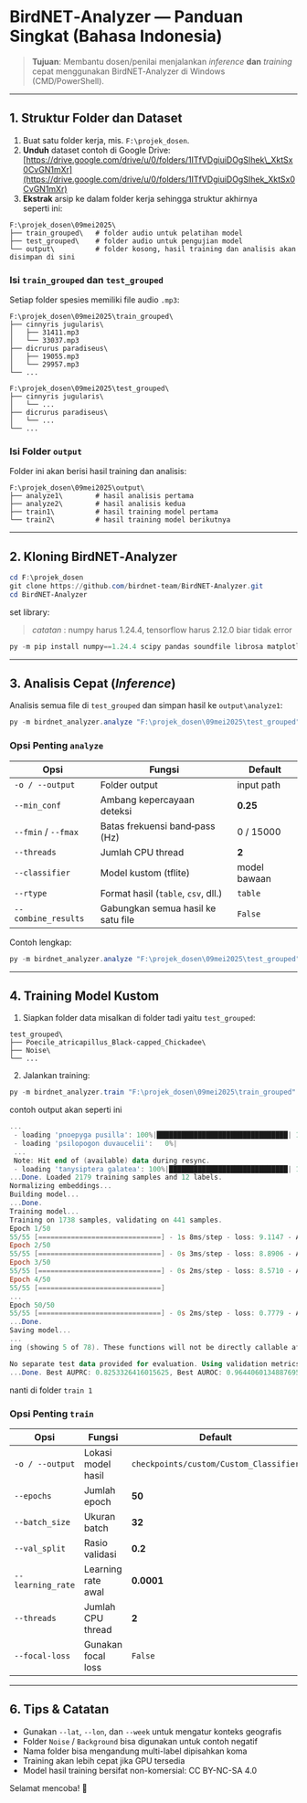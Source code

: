 # BirdNET‑Analyzer — Panduan Singkat (Bahasa Indonesia)

> **Tujuan**: Membantu dosen/penilai menjalankan *inference* **dan** *training* cepat menggunakan BirdNET‑Analyzer di Windows (CMD/PowerShell).

---

## 1. Struktur Folder dan Dataset
1. Buat satu folder kerja, mis. `F:\projek_dosen`.
2. **Unduh** dataset contoh di Google Drive:
   [https://drive.google.com/drive/u/0/folders/1ITfVDgiuiDOgSIhek\_XktSx0CvGN1mXr](https://drive.google.com/drive/u/0/folders/1ITfVDgiuiDOgSIhek_XktSx0CvGN1mXr)
3. **Ekstrak** arsip ke dalam folder kerja sehingga struktur akhirnya seperti ini:

```
F:\projek_dosen\09mei2025\
├── train_grouped\   # folder audio untuk pelatihan model
├── test_grouped\    # folder audio untuk pengujian model
└── output\          # folder kosong, hasil training dan analisis akan disimpan di sini
```

### Isi `train_grouped` dan `test_grouped`

Setiap folder spesies memiliki file audio `.mp3`:

```
F:\projek_dosen\09mei2025\train_grouped\
├── cinnyris jugularis\
│   ├── 31411.mp3
│   └── 33037.mp3
├── dicrurus paradiseus\
│   ├── 19055.mp3
│   └── 29957.mp3
└── ...

F:\projek_dosen\09mei2025\test_grouped\
├── cinnyris jugularis\
│   └── ...
├── dicrurus paradiseus\
│   └── ...
└── ...
```

### Isi Folder `output`

Folder ini akan berisi hasil training dan analisis:

```
F:\projek_dosen\09mei2025\output\
├── analyze1\        # hasil analisis pertama
├── analyze2\        # hasil analisis kedua
├── train1\          # hasil training model pertama
└── train2\          # hasil training model berikutnya
```

---

## 2. Kloning BirdNET‑Analyzer

```powershell
cd F:\projek_dosen
git clone https://github.com/birdnet-team/BirdNET-Analyzer.git
cd BirdNET-Analyzer
```

set library:
> *catatan* : numpy harus 1.24.4, tensorflow harus 2.12.0 biar tidak error

```powershell
py -m pip install numpy==1.24.4 scipy pandas soundfile librosa matplotlib tqdm resampy lazy_loader tensorflow==2.12.0
```

---

## 3. Analisis Cepat (*Inference*)

Analisis semua file di `test_grouped` dan simpan hasil ke `output\analyze1`:

```powershell
py -m birdnet_analyzer.analyze "F:\projek_dosen\09mei2025\test_grouped" -o "F:\projek_dosen\09mei2025\output\analyze1"
```

### Opsi Penting `analyze`

| Opsi                | Fungsi                              | Default      |
| ------------------- | ----------------------------------- | ------------ |
| `-o / --output`     | Folder output                       | input path   |
| `--min_conf`        | Ambang kepercayaan deteksi          | **0.25**     |
| `--fmin` / `--fmax` | Batas frekuensi band‑pass (Hz)      | 0 / 15000    |
| `--threads`         | Jumlah CPU thread                   | **2**        |
| `--classifier`      | Model kustom (tflite)               | model bawaan |
| `--rtype`           | Format hasil (`table`, `csv`, dll.) | `table`      |
| `--combine_results` | Gabungkan semua hasil ke satu file  | `False`      |

Contoh lengkap:

```powershell
py -m birdnet_analyzer.analyze "F:\projek_dosen\09mei2025\test_grouped" -o "F:\projek_dosen\09mei2025\output\analyze2" --min_conf 0.30 --threads 4 --rtype csv table --classifier checkpoints\custom\Custom_Classifier.tflite
```

---

## 4. Training Model Kustom

1. Siapkan folder data misalkan di folder tadi yaitu `test_grouped`:

```
test_grouped\
├── Poecile_atricapillus_Black‑capped_Chickadee\
├── Noise\
└── ...
```

2. Jalankan training:

```powershell
py -m birdnet_analyzer.train "F:\projek_dosen\09mei2025\train_grouped" -o "F:\projek_dosen\09mei2025\output\train1"
```

contoh output akan seperti ini
```powershell
...
 - loading 'pnoepyga pusilla': 100%|████████████████████████████████| 127/127 [00:07<00:00, 16.52f/s] 
 - loading 'psilopogon duvaucelii':   0%|                                     | 0/120 [00:00<?, ?f/s]
 ...
 Note: Hit end of (available) data during resync.
 - loading 'tanysiptera galatea': 100%|█████████████████████████████| 106/106 [00:23<00:00,  4.48f/s]
...Done. Loaded 2179 training samples and 12 labels.
Normalizing embeddings...
Building model...
...Done.
Training model...
Training on 1738 samples, validating on 441 samples.
Epoch 1/50
55/55 [==============================] - 1s 8ms/step - loss: 9.1147 - AUPRC: 0.0644 - AUROC: 0.5384 - val_loss: 8.2518 - val_AUPRC: 0.0624 - val_AUROC: 0.5356 - lr: 2.0000e-05
Epoch 2/50
55/55 [==============================] - 0s 3ms/step - loss: 8.8906 - AUPRC: 0.0776 - AUROC: 0.5858 - val_loss: 8.1158 - val_AUPRC: 0.0758 - val_AUROC: 0.5835 - lr: 4.0000e-05
Epoch 3/50
55/55 [==============================] - 0s 2ms/step - loss: 8.5710 - AUPRC: 0.1075 - AUROC: 0.6456 - val_loss: 7.9121 - val_AUPRC: 0.1063 - val_AUROC: 0.6484 - lr: 6.0000e-05
Epoch 4/50
55/55 [==============================]
...
Epoch 50/50
55/55 [==============================] - 0s 2ms/step - loss: 0.7779 - AUPRC: 0.9293 - AUROC: 0.9904 - val_loss: 1.0185 - val_AUPRC: 0.8253 - val_AUROC: 0.9644 - lr: 1.0110e-05
...Done.
Saving model...
...
ing (showing 5 of 78). These functions will not be directly callable after loading.

No separate test data provided for evaluation. Using validation metrics.
...Done. Best AUPRC: 0.8253326416015625, Best AUROC: 0.9644060134887695, Best Loss: 1.0184696912765503 (epoch 50/50)
```

nanti di folder `train 1`

### Opsi Penting `train`

| Opsi              | Fungsi             | Default                                |
| ----------------- | ------------------ | -------------------------------------- |
| `-o / --output`   | Lokasi model hasil | `checkpoints/custom/Custom_Classifier` |
| `--epochs`        | Jumlah epoch       | **50**                                 |
| `--batch_size`    | Ukuran batch       | **32**                                 |
| `--val_split`     | Rasio validasi     | **0.2**                                |
| `--learning_rate` | Learning rate awal | **0.0001**                             |
| `--threads`       | Jumlah CPU thread  | **2**                                  |
| `--focal-loss`    | Gunakan focal loss | `False`                                |

---

##

## 6. Tips & Catatan

* Gunakan `--lat`, `--lon`, dan `--week` untuk mengatur konteks geografis
* Folder `Noise` / `Background` bisa digunakan untuk contoh negatif
* Nama folder bisa mengandung multi-label dipisahkan koma
* Training akan lebih cepat jika GPU tersedia
* Model hasil training bersifat non-komersial: CC BY-NC-SA 4.0

Selamat mencoba! 🚀
